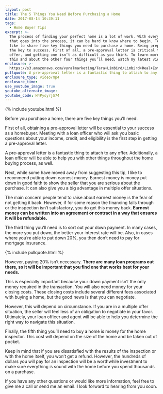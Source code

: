 ```yaml
---
layout: post
title: The 5 Things You Need Before Purchasing a Home
date: 2017-08-14 10:39:11
tags:
  - Home Buyer Tips
excerpt: >-
  The process of finding your perfect home is a lot of work. With everything
  that goes into the process, it can be hard to know where to begin. Today, I’d
  like to share five key things you need to purchase a home. Being prepared is
  the key to success. First of all, a pre-approval letter is critical to your
  offer, and getting one isn’t as difficult as you think. To learn more about
  this and about the other four things you’ll need, watch my latest video.
enclosure: >-
  https://s3.amazonaws.com/vyralmarketing/Tara+Limbird/Limbird+Real+Estate+Group-+5+Things+You+Need+To+Purchase+A+Home.mp4
pullquote: A pre-approval letter is a fantastic thing to attach to any offer.
enclosure_type: video/mp4
enclosure_time:
use_youtube_image: true
youtube_alternate_image:
youtube_code: H4PyoyrjS74
---
```



{% include youtube.html %}

Before you purchase a home, there are five key things you’ll need.

First of all, obtaining a pre-approval letter will be essential to your success as a homebuyer. Meeting with a loan officer who will ask you basic questions about your income, credit, and eligibility is the first step in getting a pre-approval letter.

A pre-approval letter is a fantastic thing to attach to any offer. Additionally, a loan officer will be able to help you with other things throughout the home buying process, as well.

Next, while some have moved away from suggesting this tip, I like to recommend putting down earnest money. Earnest money is money put down in good faith to show the seller that you are serious about the purchase. It can also give you a big advantage in multiple offer situations.

The main concern people tend to raise about earnest money is the fear of not getting it back. However, if for some reason the financing falls through or the inspection isn’t satisfactory, you do get this money back. **Earnest money can be written into an agreement or contract in a way that ensures it will be refundable.**

The third thing you’ll need is to sort out your down payment. In many cases, the more you put down, the better your interest rate will be. Also, in cases where you’re able to put down 20%, you then don’t need to pay for mortgage insurance.

{% include pullquote.html %}

However, paying 20% isn’t necessary. **There are many loan programs out there, so it will be important that you find one that works best for your needs.**

This is especially important because your down payment isn’t the only money required in the transaction. You will also need money for your closing costs. These closing costs include several different fees associated with buying a home, but the good news is that you can negotiate.

However, this will depend on circumstance. If you are in a multiple offer situation, the seller will feel less of an obligation to negotiate in your favor. Ultimately, your loan officer and agent will be able to help you determine the right way to navigate this situation.

Finally, the fifth thing you’ll need to buy a home is money for the home inspector. This cost will depend on the size of the home and be taken out of pocket.

Keep in mind that if you are dissatisfied with the results of the inspection or with the home itself, you won’t get a refund. However, the hundreds of dollars you will pay for an inspection will be a worthwhile investment to make sure everything is sound with the home before you spend thousands on a purchase.

If you have any other questions or would like more information, feel free to give me a call or send me an email. I look forward to hearing from you soon.